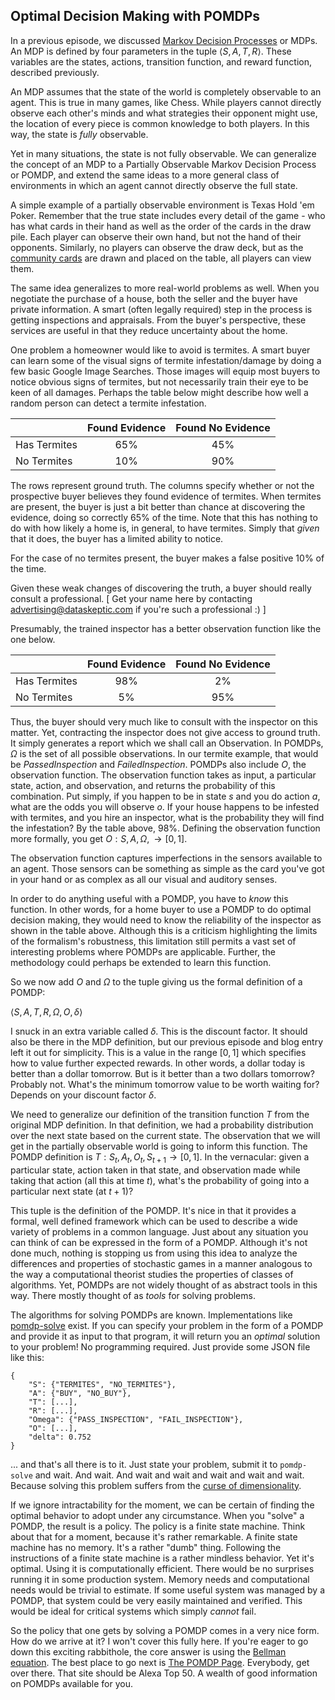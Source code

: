 ## Optimal Decision Making with POMDPs

In a previous episode, we discussed [Markov Decision Processes](https://dataskeptic.com/blog/episodes/2018/markov-decision-processes) or MDPs.  An MDP is defined by four parameters in the tuple $\big \langle S, A, T, R \big \rangle$.  These variables are the states, actions, transition function, and reward function, described previously.

An MDP assumes that the state of the world is completely observable to an agent.  This is true in many games, like Chess.  While players cannot directly observe each other's minds and what strategies their opponent might use, the location of every piece is common knowledge to both players.  In this way, the state is *fully* observable.

Yet in many situations, the state is not fully observable.  We can generalize the concept of an MDP to a Partially Observable Markov Decision Process or POMDP, and extend the same ideas to a more general class of environments in which an agent cannot directly observe the full state.

A simple example of a partially observable environment is Texas Hold 'em Poker.  Remember that the true state includes every detail of the game - who has what cards in their hand as well as the order of the cards in the draw pile.  Each player can observe their own hand, but not the hand of their opponents.  Similarly, no players can observe the draw deck, but as the [community cards](https://en.wikipedia.org/wiki/Community_card_poker) are drawn and placed on the table, all players can view them.

The same idea generalizes to more real-world problems as well.  When you negotiate the purchase of a house, both the seller and the buyer have private information.  A smart (often legally required) step in the process is getting inspections and appraisals.  From the buyer's perspective, these services are useful in that they reduce uncertainty about the home.

One problem a homeowner would like to avoid is termites.  A smart buyer can learn some of the visual signs of termite infestation/damage by doing a few basic Google Image Searches.  Those images will equip most buyers to notice obvious signs of termites, but not necessarily train their eye to be keen of all damages.  Perhaps the table below might describe how well a random person can detect a termite infestation.

|              | Found Evidence | Found No Evidence |
| ------------ |:--------------:|:-----------------:|
| Has Termites | 65%            | 45% |
| No Termites  | 10%            | 90% |

The rows represent ground truth.  The columns specify whether or not the prospective buyer believes they found evidence of termites.  When termites are present, the buyer is just a bit better than chance at discovering the evidence, doing so correctly 65% of the time.  Note that this has nothing to do with how likely a home is, in general, to have termites.  Simply that *given* that it does, the buyer has a limited ability to notice.

For the case of no termites present, the buyer makes a false positive 10% of the time.

Given these weak changes of discovering the truth, a buyer should really consult a professional.  [ Get your name here by contacting advertising@dataskeptic.com if you're such a professional :) ]

Presumably, the trained inspector has a better observation function like the one below.

|              | Found Evidence | Found No Evidence |
| ------------ |:--------------:|:-----------------:|
| Has Termites | 98%            | 2% |
| No Termites  | 5%            | 95% |

Thus, the buyer should very much like to consult with the inspector on this matter.  Yet, contracting the inspector does not give access to ground truth.  It simply generates a report which we shall call an Observation.  In POMDPs, $\Omega$ is the set of all possible observations.  In our termite example, that would be $PassedInspection$ and $FailedInspection$.  POMDPs also include $O$, the observation function.  The observation function takes as input, a particular state, action, and observation, and returns the probability of this combination.  Put simply, if you happen to be in state $s$ and you do action $a$, what are the odds you will observe $o$.  If your house happens to be infested with termites, and you hire an inspector, what is the probability they will find the infestation?  By the table above, 98%.  Defining the observation function more formally, you get $O : S, A, \Omega, \rightarrow [0,1]$.

The observation function captures imperfections in the sensors available to an agent.  Those sensors can be something as simple as the card you've got in your hand or as complex as all our visual and auditory senses.

In order to do anything useful with a POMDP, you have to *know* this function.  In other words, for a home buyer to use a POMDP to do optimal decision making, they would need to know the reliability of the inspector as shown in the table above.  Although this is a criticism highlighting the limits of the formalism's robustness, this limitation still permits a vast set of interesting problems where POMDPs are applicable.  Further, the methodology could perhaps be extended to learn this function.

So we now add $O$ and $\Omega$ to the tuple giving us the formal definition of a POMDP:

$\big \langle S, A, T, R, \Omega, O, \delta \big \rangle$

I snuck in an extra variable called $\delta$.  This is the discount factor.  It should also be there in the MDP definition, but our previous episode and blog entry left it out for simplicity.  This is a value in the range $[0, 1]$ which specifies how to value further expected rewards.  In other words, a dollar today is better than a dollar tomorrow.  But is it better than a two dollars tomorrow?  Probably not.  What's the minimum tomorrow value to be worth waiting for?  Depends on your discount factor $\delta$.

We need to generalize our definition of the transition function $T$ from the original MDP definition.  In that definition, we had a probability distribution over the next state based on the current state.  The observation that we will get in the partially observable world is going to inform this function.  The POMDP definition is $T: S_t, A_t, O_t, S_{t+1} \rightarrow [0, 1]$.  In the vernacular: given a particular state, action taken in that state, and observation made while taking that action (all this at time $t$), what's the probability of going into a particular next state (at $t+1$)?

This tuple is the definition of the POMDP.  It's nice in that it provides a formal, well defined framework which can be used to describe a wide variety of problems in a common language.  Just about any situation you can think of can be expressed in the form of a POMDP.  Although it's not done much, nothing is stopping us from using this idea to analyze the differences and properties of stochastic games in a manner analogous to the way a computational theorist studies the properties of classes of algorithms.  Yet, POMDPs are not widely thought of as abstract tools in this way.  There mostly thought of as *tools* for solving problems.

The algorithms for solving POMDPs are known.  Implementations like [pomdp-solve](http://www.pomdp.org/code/index.html) exist.  If you can specify your problem in the form of a POMDP and provide it as input to that program, it will return you an *optimal* solution to your problem!  No programming required.  Just provide some JSON file like this:

```
{
	"S": {"TERMITES", "NO_TERMITES"},
	"A": {"BUY", "NO_BUY"},
	"T": [...],
	"R": [...],
	"Omega": {"PASS_INSPECTION", "FAIL_INSPECTION"},
	"O": [...],
	"delta": 0.752
}
```

... and that's all there is to it.  Just state your problem, submit it to `pomdp-solve` and wait.  And wait.  And wait and wait and wait and wait and wait.  Because solving this problem suffers from the [curse of dimensionality](https://dataskeptic.com/blog/episodes/2015/the-curse-of-dimensionality).

If we ignore intractability for the moment, we can be certain of finding the optimal behavior to adopt under any circumstance.  When you "solve" a POMDP, the result is a policy.  The policy is a finite state machine.  Think about that for a moment, because it's rather remarkable.  A finite state machine has no memory.  It's a rather "dumb" thing.  Following the instructions of a finite state machine is a rather mindless behavior.  Yet it's optimal.  Using it is computationally efficient.  There would be no surprises running it in some production system.  Memory needs and computational needs would be trivial to estimate.  If some useful system was managed by a POMDP, that system could be very easily maintained and verified.  This would be ideal for critical systems which simply *cannot* fail.

So the policy that one gets by solving a POMDP comes in a very nice form.  How do we arrive at it?  I won't cover this fully here.  If you're eager to go down this exciting rabbithole, the core answer is using the [Bellman equation](https://en.wikipedia.org/wiki/Bellman_equation).  The best place to go next is [The POMDP Page](http://www.pomdp.org/).  Everybody, get over there.  That site should be Alexa Top 50.  A wealth of good information on POMDPs available for you.




